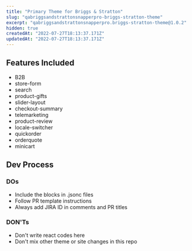 ```yaml
---
title: "Primary Theme for Briggs & Stratton"
slug: "qabriggsandstrattonsnapperpro-briggs-stratton-theme"
excerpt: "qabriggsandstrattonsnapperpro.briggs-stratton-theme@1.0.2"
hidden: true
createdAt: "2022-07-27T18:13:37.171Z"
updatedAt: "2022-07-27T18:13:37.171Z"
---
```

## Features Included
  - B2B
  - store-form
  - search
  - product-gifts
  - slider-layout
  - checkout-summary
  - telemarketing
  - product-review
  - locale-switcher
  - quickorder
  - orderquote
  - minicart

## Dev Process
### DOs
  - Include the blocks in .jsonc files
  - Follow PR template instructions
  - Always add JIRA ID in comments and PR titles
### DON'Ts
  - Don't write react codes here
  - Don't mix other theme or site changes in this repo